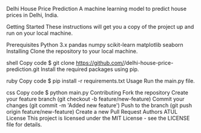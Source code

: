 Delhi House Price Prediction
A machine learning model to predict house prices in Delhi, India.

Getting Started
These instructions will get you a copy of the project up and run on your local machine.

Prerequisites
Python 3.x
pandas
numpy
scikit-learn
matplotlib
seaborn
Installing
Clone the repository to your local machine.

shell
Copy code
$ git clone https://github.com/<username>/delhi-house-price-prediction.git
Install the required packages using pip.

ruby
Copy code
$ pip install -r requirements.txt
Usage
Run the main.py file.

css
Copy code
$ python main.py
Contributing
Fork the repository
Create your feature branch (git checkout -b feature/new-feature)
Commit your changes (git commit -m 'Added new feature')
Push to the branch (git push origin feature/new-feature)
Create a new Pull Request
Authors
ATUL
License
This project is licensed under the MIT License - see the LICENSE file for details.
